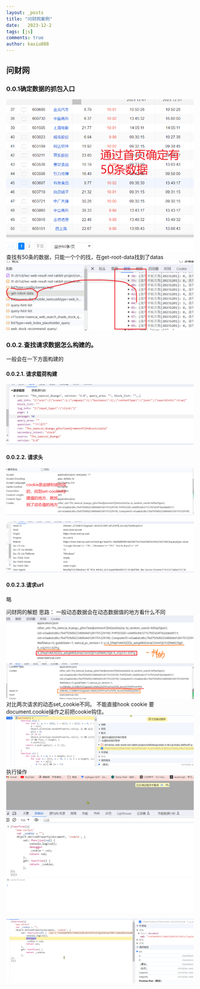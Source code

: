```yaml
---
layout: _posts
title: "问财网案例"
date:   2023-12-2
tags: [js]
comments: true
author: kaxiu808  
---
```


## 问财网

### 0.0.1确定数据的抓包入口

![输入图片说明](/imgs/2023-12-02/IFbtyaHBPXB1uiDU.png)
查找有50条的数据，只能一个个的找，在get-root-data找到了datas
![get_datas](/imgs/2023-12-02/zo7pSraejCSE5L8M.png)
### 0.0.2.查找请求数据怎么构建的。
一般会在一下方面构建的
#### 0.0.2.1. 请求载荷构建
![输入图片说明](/imgs/2023-12-03/qwpMO6IF5YDuN6MV.png)
#### 0.0.2.2. 请求头
![set_cookie构建动态值的地方](/imgs/2023-12-03/DJT3iGzcNtuTUoQm.png)

![输入图片说明](/imgs/2023-12-03/U4op01EgTkpc82jx.png)
####  0.0.2.3.请求url
略

问财网的解题
思路：
一般动态数据会在动态数据值的地方看什么不同
![输入图片说明](/imgs/2023-12-03/stW6ekL0ebaUA7bE.png)
![输入图片说明](/imgs/2023-12-03/Bjtesyutym6Onvpy.png)
对比两次请求的动态set_cookie不同。
不能直接hook cookie
要document.cookie操作之前把cookie钩住。
![输入图片说明](/imgs/2024-01-10/Gd6VCJufQIUfNMa5.png)
执行操作
![输入图片说明](/imgs/2024-01-10/na17gUfW44EWi9d2.png)

![输入图片说明](/imgs/2024-01-10/IubgifI7ypXwMTPM.png)
<!--stackedit_data:
eyJoaXN0b3J5IjpbLTEyMTY1MTY5NzcsMTAwMDU3OTgyNiwtMT
MxOTkxMTJdfQ==
-->